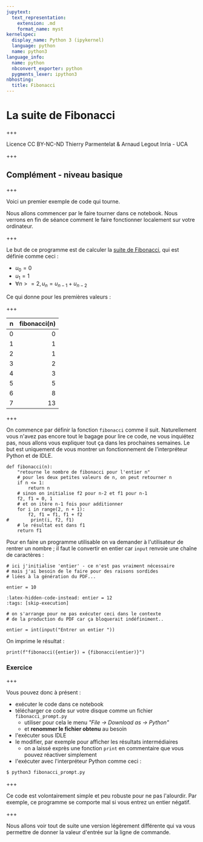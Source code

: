 ```yaml
---
jupytext:
  text_representation:
    extension: .md
    format_name: myst
kernelspec:
  display_name: Python 3 (ipykernel)
  language: python
  name: python3
language_info:
  name: python
  nbconvert_exporter: python
  pygments_lexer: ipython3
nbhosting:
  title: Fibonacci
---
```


# La suite de Fibonacci

+++

<div class="licence">
<span>Licence CC BY-NC-ND</span>
<span>Thierry Parmentelat &amp; Arnaud Legout</span>
<span>Inria - UCA</span>
</div>

+++

## Complément - niveau basique

+++

Voici un premier exemple de code qui tourne.

Nous allons commencer par le faire tourner dans ce notebook. Nous verrons en fin de séance comment le faire fonctionner localement sur votre ordinateur.

+++

Le but de ce programme est de calculer la [suite de Fibonacci](https://fr.wikipedia.org/wiki/Suite_de_Fibonacci), qui est définie comme ceci&nbsp;:

* $u_0 = 0$
* $u_1 = 1$
* $\forall n >= 2, u_n = u_{n-1} + u_{n-2}$

Ce qui donne pour les premières valeurs :

+++

| n  | fibonacci(n)  |
|---:|--------------:|
| 0  | 0             |
| 1  | 1             |
| 2  | 1             |
| 3  | 2             |
| 4  | 3             |
| 5  | 5             |
| 6  | 8             |
| 7  | 13            |

+++

On commence par définir la fonction `fibonacci` comme il suit. Naturellement vous n'avez pas encore tout le bagage pour lire ce code, ne vous inquiétez pas, nous allons vous expliquer tout ça dans les prochaines semaines. Le but est uniquement de vous montrer un fonctionnement de l'interpréteur Python et de IDLE.

```{code-cell} ipython3
def fibonacci(n):
    "retourne le nombre de fibonacci pour l'entier n"
    # pour les deux petites valeurs de n, on peut retourner n
    if n <= 1:
        return n
    # sinon on initialise f2 pour n-2 et f1 pour n-1
    f2, f1 = 0, 1
    # et on itère n-1 fois pour additionner
    for i in range(2, n + 1):
        f2, f1 = f1, f1 + f2
#        print(i, f2, f1)
    # le résultat est dans f1
    return f1
```

Pour en faire un programme utilisable on va demander à l'utilisateur de rentrer un nombre&nbsp;; il faut le convertir en entier car `input` renvoie une chaîne de caractères :

```{code-cell} ipython3
# ici j'initialise 'entier' - ce n'est pas vraiment nécessaire
# mais j'ai besoin de le faire pour des raisons sordides
# liées à la génération du PDF...

entier = 10
```

```{code-cell} ipython3
:latex-hidden-code-instead: entier = 12
:tags: [skip-execution]

# on s'arrange pour ne pas exécuter ceci dans le contexte 
# de la production du PDF car ça bloquerait indéfiniment..

entier = int(input("Entrer un entier "))
```

On imprime le résultat :

```{code-cell} ipython3
print(f"fibonacci({entier}) = {fibonacci(entier)}")
```

### Exercice

+++

Vous pouvez donc à présent&nbsp;:

* exécuter le code dans ce notebook
* télécharger ce code sur votre disque comme un fichier `fibonacci_prompt.py`
  * utiliser pour cela le menu *"File -> Download as -> Python"*
  * et **renommer le fichier obtenu** au besoin
* l'exécuter sous IDLE
* le modifier, par exemple pour afficher les résultats intermédiaires
  * on a laissé exprès une fonction `print` en commentaire que vous pouvez réactiver simplement
* l'exécuter avec l'interpréteur Python comme ceci :

```bash
$ python3 fibonacci_prompt.py
```

+++

Ce code est volontairement simple et peu robuste pour ne pas l'alourdir. Par exemple, ce programme se comporte mal si vous entrez un entier négatif.

+++

Nous allons voir tout de suite une version légèrement différente qui va vous permettre de donner la valeur d'entrée sur la ligne de commande.
